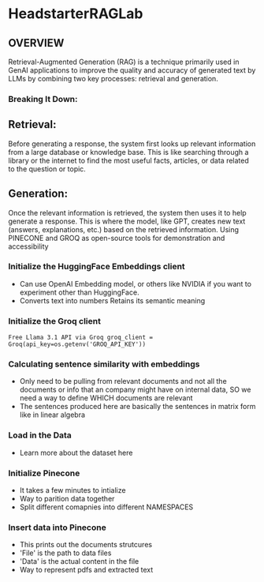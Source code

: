 # HeadstarterRAGLab


## OVERVIEW

Retrieval-Augmented Generation (RAG) is a technique primarily used in GenAI applications to improve the quality and accuracy of generated text by LLMs by combining two key processes: retrieval and generation.

### Breaking It Down:
## Retrieval:
Before generating a response, the system first looks up relevant information from a large database or knowledge base. This is like searching through a library or the internet to find the most useful facts, articles, or data related to the question or topic.
## Generation:
Once the relevant information is retrieved, the system then uses it to help generate a response. This is where the model, like GPT, creates new text (answers, explanations, etc.) based on the retrieved information.
Using PINECONE and GROQ as open-source tools for demonstration and accessibility


### Initialize the HuggingFace Embeddings client
- Can use OpenAI Embedding model, or others like NVIDIA if you want to experiment other than HuggingFace.
- Converts text into numbers Retains its semantic meaning


### Initialize the Groq client
```Free Llama 3.1 API via Groq groq_client = Groq(api_key=os.getenv('GROQ_API_KEY'))```


### Calculating sentence similarity with embeddings
- Only need to be pulling from relevant documents and not all the documents or info that an company might have on internal data, SO we need a way to define WHICH documents are relevant
- The sentences produced here are basically the sentences in matrix form like in linear algebra


### Load in the Data
- Learn more about the dataset here

### Initialize Pinecone
- It takes a few minutes to intialize
- Way to parition data together
- Split different comapnies into different NAMESPACES


### Insert data into Pinecone
- This prints out the documents strutcures
- 'File' is the path to data files
- 'Data' is the actual content in the file
- Way to represent pdfs and extracted text
